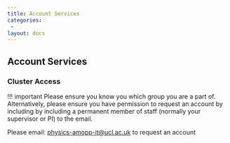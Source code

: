 ```yaml
---
title: Account Services
categories:
 -
layout: docs
---
```


## Account Services

### Cluster Access

!!! important
    Please ensure you know you which group you are a part of. Alternatively, please ensure you have permission to request an account by including by including a permanent member of staff (normally your supervisor or PI) to the email.

    
Please email: [physics-amopp-it@ucl.ac.uk](mailto:physics-amopp-it@ucl.ac.uk) to request an account